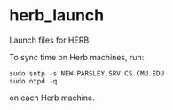 # herb_launch
Launch files for HERB.

To sync time on Herb machines, run:

```
sudo sntp -s NEW-PARSLEY.SRV.CS.CMU.EDU
sudo ntpd -q
```

on each Herb machine.
